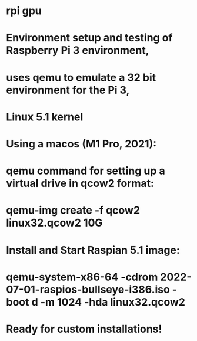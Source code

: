 # rpi gpu 
# Environment setup and testing of Raspberry Pi 3 environment,
# uses qemu to emulate a 32 bit environment for the Pi 3,
# Linux 5.1 kernel

# Using a macos (M1 Pro, 2021):
# qemu command for setting up a virtual drive in qcow2 format:

# qemu-img create -f qcow2 linux32.qcow2 10G

# Install and Start Raspian 5.1 image:

# qemu-system-x86-64 -cdrom 2022-07-01-raspios-bullseye-i386.iso -boot d -m 1024 -hda linux32.qcow2

# Ready for custom installations!

